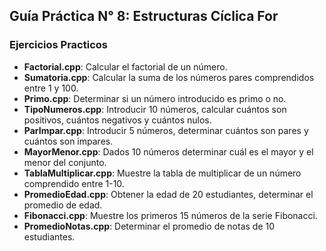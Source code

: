Guía Práctica N° 8: Estructuras Cíclica For
---

### Ejercicios Practicos

- **Factorial.cpp**: Calcular el factorial de un número.
- **Sumatoria.cpp**: Calcular la suma de los números pares comprendidos entre 1 y 100.
- **Primo.cpp**: Determinar si un número introducido es primo o no.
- **TipoNumeros.cpp**: Introducir 10 números, calcular cuántos son positivos, cuántos negativos y cuántos nulos.
- **ParImpar.cpp**: Introducir 5 números, determinar cuántos son pares y cuántos son impares.
- **MayorMenor.cpp**: Dados 10 números determinar cuál es el mayor y el menor del conjunto.
- **TablaMultiplicar.cpp**: Muestre la tabla de multiplicar de un número comprendido entre 1-10.
- **PromedioEdad.cpp**: Obtener la edad de 20 estudiantes, determinar el promedio de edad.
- **Fibonacci.cpp**: Muestre los primeros 15 números de la serie Fibonacci.
- **PromedioNotas.cpp**: Determinar el promedio de notas de 10 estudiantes.